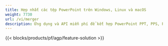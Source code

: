 ```yaml
---
title: Hợp nhất các tệp PowerPoint trên Windows, Linux và macOS
weight: 7730
url: /vi/merger
description: Ứng dụng và API miễn phí để kết hợp PowerPoint PPT, PPS, PPTX, POTX, PPSX, PPTM, PPSM, POTM, ODP & OTP
---
```


{{< blocks/products/pf/agp/feature-solution >}} 


